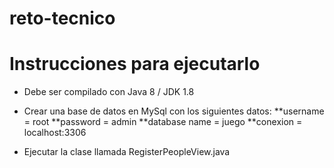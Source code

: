# reto-tecnico

#  Instrucciones para ejecutarlo

* Debe ser compilado con Java 8 / JDK 1.8
* Crear una base de datos en MySql  con los siguientes datos:
 **username = root
 **password = admin
 **database name = juego
 **conexion = localhost:3306
 
 * Ejecutar la clase llamada RegisterPeopleView.java
